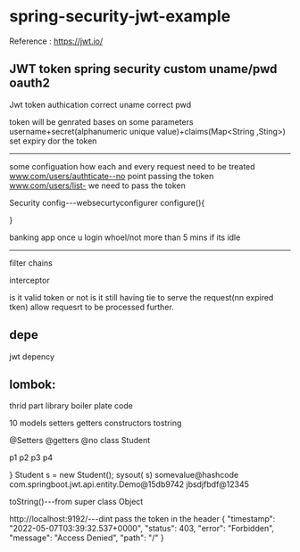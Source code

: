 # spring-security-jwt-example

Reference : https://jwt.io/

JWT token
spring security
custom uname/pwd
oauth2
---------------
Jwt token authication
correct uname
correct pwd

token will be genrated bases  on some parameters
username+secret(alphanumeric unique value)+claims(Map<String ,Sting>)
set expiry dor the token

-----------
some configuation
how each and every request need to be treated
www.com/users/authticate--no point passing the token
www.com/users/list- we need to pass the token

Security config---websecurtyconfigurer
configure(){

}

banking app
once u login
whoel/not more than 5 mins if its idle


-------------
filter chains

interceptor

is it valid token or not
is it still having tie to serve the request(nn expired tken)
allow requesrt to be processed further.

depe
----
jwt depency


lombok:
-----
thrid part library
boiler plate code

10 models
setters
getters
constructors
tostring

@Setters
@getters
@no
class Student

p1
p2
p3
p4

}
Student s = new Student();
sysout( s)
somevalue@hashcode
com.springboot.jwt.api.entity.Demo@15db9742
jbsdjfbdf@12345

toString()---from super class Object


http://localhost:9192/---dint pass the token in the header
{
    "timestamp": "2022-05-07T03:39:32.537+0000",
    "status": 403,
    "error": "Forbidden",
    "message": "Access Denied",
    "path": "/"
}









